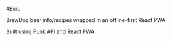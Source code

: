 #Biiru

BrewDog beer info/recipes wrapped in an offline-first React PWA.

Built using [Punk API](https://punkapi.com) and [React PWA](https://github.com/jeffposnick/create-react-pwa).
